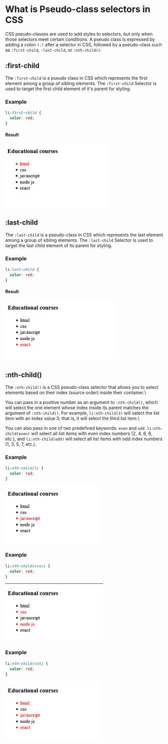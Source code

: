 # What is Pseudo-class selectors in CSS

CSS pseudo-classes are used to add styles to selectors, but only when those selectors meet certain conditions. A pseudo class is expressed by adding a colon `(:)` after a selector in CSS, followed by a pseudo-class such as `:first-child`, `:last-child`, or `:nth-child()`.

## :first-child

The `:first-child` is a pseudo class in CSS which represents the first element among a group of sibling elements. The `:first-child` Selector is used to target the first child element of it's parent for styling.

### Example

```css
li:first-child {
  color: red;
}
```

#### Result

![result](images/result1.png)

## :last-child

The `:last-child` is a pseudo-class in CSS which represents the last element among a group of sibling elements. The `:last-child` Selector is used to target the last child element of its parent for styling.

### Example

```css
li:last-child {
  color: red;
}
```

#### Result

![result](images/result2.png)

## :nth-child()

The `:nth-child()` is a CSS pseudo-class selector that allows you to select elements based on their index (source order) inside their container.\

You can pass in a positive number as an argument to `:nth-child()`, which will select the one element whose index inside its parent matches the argument of `:nth-child()`. For example, `li:nth-child(3)` will select the list item with an index value 3; that is, it will select the third list item.\

You can also pass in one of two predefined keywords: `even` and `odd`. `li:nth-child(even)` will select all list items with even index numbers (2, 4, 6, 8, etc.), and `li:nth-child(odd)` will select all list items with odd index numbers (1, 3, 5, 7, etc.).

### Example

```css
li:nth-child(3) {
  color: red;
}
```

![result](images/result3.png)

### Example

```css
li:nth-child(even) {
  color: red;
}
```

![result](images/result4.png)

### Example

```css
li:nth-child(odd) {
  color: red;
}
```

![result](images/result5.png)

